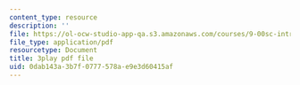```yaml
---
content_type: resource
description: ''
file: https://ol-ocw-studio-app-qa.s3.amazonaws.com/courses/9-00sc-introduction-to-psychology-fall-2011/0dab143a3b7f0777578ae9e3d60415af_SXzdOK_J-xE.pdf
file_type: application/pdf
resourcetype: Document
title: 3play pdf file
uid: 0dab143a-3b7f-0777-578a-e9e3d60415af
---
```

